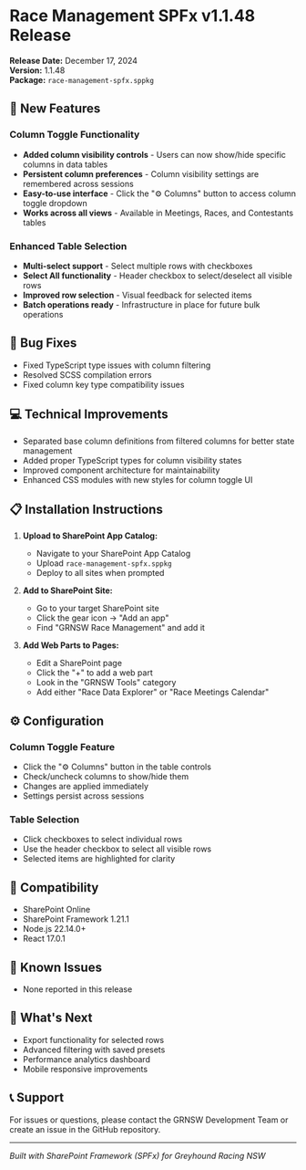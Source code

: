 # Race Management SPFx v1.1.48 Release

**Release Date:** December 17, 2024  
**Version:** 1.1.48  
**Package:** `race-management-spfx.sppkg`

## 🎉 New Features

### Column Toggle Functionality
- **Added column visibility controls** - Users can now show/hide specific columns in data tables
- **Persistent column preferences** - Column visibility settings are remembered across sessions
- **Easy-to-use interface** - Click the "⚙️ Columns" button to access column toggle dropdown
- **Works across all views** - Available in Meetings, Races, and Contestants tables

### Enhanced Table Selection
- **Multi-select support** - Select multiple rows with checkboxes
- **Select All functionality** - Header checkbox to select/deselect all visible rows
- **Improved row selection** - Visual feedback for selected items
- **Batch operations ready** - Infrastructure in place for future bulk operations

## 🐛 Bug Fixes
- Fixed TypeScript type issues with column filtering
- Resolved SCSS compilation errors
- Fixed column key type compatibility issues

## 💻 Technical Improvements
- Separated base column definitions from filtered columns for better state management
- Added proper TypeScript types for column visibility states
- Improved component architecture for maintainability
- Enhanced CSS modules with new styles for column toggle UI

## 📋 Installation Instructions

1. **Upload to SharePoint App Catalog:**
   - Navigate to your SharePoint App Catalog
   - Upload `race-management-spfx.sppkg`
   - Deploy to all sites when prompted

2. **Add to SharePoint Site:**
   - Go to your target SharePoint site
   - Click the gear icon → "Add an app"
   - Find "GRNSW Race Management" and add it

3. **Add Web Parts to Pages:**
   - Edit a SharePoint page
   - Click the "+" to add a web part
   - Look in the "GRNSW Tools" category
   - Add either "Race Data Explorer" or "Race Meetings Calendar"

## ⚙️ Configuration

### Column Toggle Feature
- Click the "⚙️ Columns" button in the table controls
- Check/uncheck columns to show/hide them
- Changes are applied immediately
- Settings persist across sessions

### Table Selection
- Click checkboxes to select individual rows
- Use the header checkbox to select all visible rows
- Selected items are highlighted for clarity

## 🔧 Compatibility
- SharePoint Online
- SharePoint Framework 1.21.1
- Node.js 22.14.0+
- React 17.0.1

## 📝 Known Issues
- None reported in this release

## 🚀 What's Next
- Export functionality for selected rows
- Advanced filtering with saved presets
- Performance analytics dashboard
- Mobile responsive improvements

## 📞 Support
For issues or questions, please contact the GRNSW Development Team or create an issue in the GitHub repository.

---

*Built with SharePoint Framework (SPFx) for Greyhound Racing NSW*